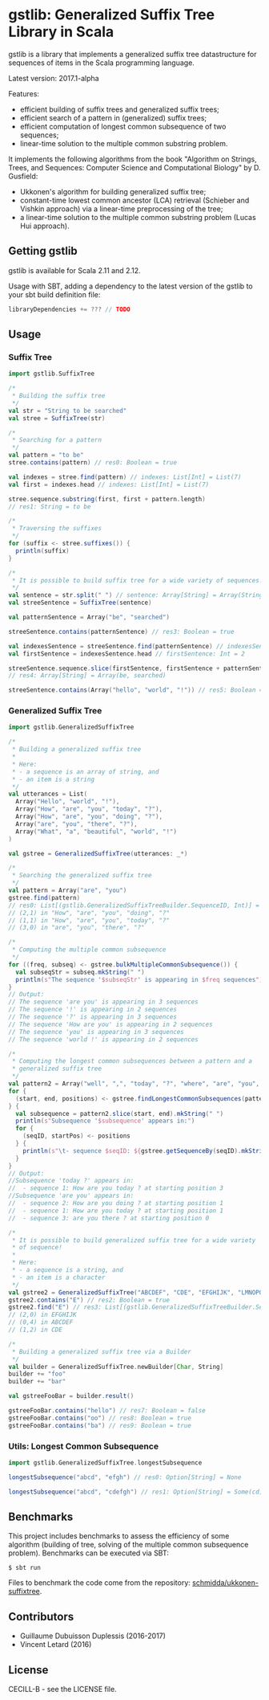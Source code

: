 # gstlib: Generalized Suffix Tree Library in Scala #

gstlib  is  a   library  that  implements  a   generalized  suffix  tree
datastructure for sequences of items in the Scala programming language.

Latest version: 2017.1-alpha

Features:

- efficient building of suffix trees and generalized suffix trees;
- efficient search of a pattern in (generalized) suffix trees;
- efficient computation of longest common subsequence of two sequences;
- linear-time solution to the multiple common substring problem.

It  implements the  following  algorithms from  the  book "Algorithm  on
Strings,  Trees,  and  Sequences:  Computer  Science  and  Computational
Biology" by D. Gusfield:

- Ukkonen's algorithm for building generalized suffix tree;
- constant-time  lowest common  ancestor (LCA)  retrieval (Schieber  and
  Vishkin approach) via a linear-time preprocessing of the tree;
- a linear-time solution to the multiple common substring problem (Lucas
  Hui approach).

## Getting gstlib ##

gstlib is available for Scala 2.11 and 2.12.

Usage with SBT, adding a dependency  to the latest version of the gstlib
to your sbt build definition file:

```scala
libraryDependencies += ??? // TODO
```

## Usage ##

### Suffix Tree ###

```scala
import gstlib.SuffixTree

/*
 * Building the suffix tree
 */
val str = "String to be searched"
val stree = SuffixTree(str)

/*
 * Searching for a pattern
 */
val pattern = "to be"
stree.contains(pattern) // res0: Boolean = true

val indexes = stree.find(pattern) // indexes: List[Int] = List(7)
val first = indexes.head // indexes: List[Int] = List(7)

stree.sequence.substring(first, first + pattern.length)
// res1: String = to be

/*
 * Traversing the suffixes
 */
for (suffix <- stree.suffixes()) {
  println(suffix)
}

/*
 * It is possible to build suffix tree for a wide variety of sequences!
 */
val sentence = str.split(" ") // sentence: Array[String] = Array(String, to, be, searched)
val streeSentence = SuffixTree(sentence)

val patternSentence = Array("be", "searched")

streeSentence.contains(patternSentence) // res3: Boolean = true

val indexesSentence = streeSentence.find(patternSentence) // indexesSentence: List[Int] = List(2)
val firstSentence = indexesSentence.head // firstSentence: Int = 2

streeSentence.sequence.slice(firstSentence, firstSentence + patternSentence.length)
// res4: Array[String] = Array(be, searched)

streeSentence.contains(Array("hello", "world", "!")) // res5: Boolean = false
```

### Generalized Suffix Tree ###

```scala
import gstlib.GeneralizedSuffixTree

/*
 * Building a generalized suffix tree
 *
 * Here:
 * - a sequence is an array of string, and
 * - an item is a string
 */
val utterances = List(
  Array("Hello", "world", "!"),
  Array("How", "are", "you", "today", "?"),
  Array("How", "are", "you", "doing", "?"),
  Array("are", "you", "there", "?"),
  Array("What", "a", "beautiful", "world", "!")
)

val gstree = GeneralizedSuffixTree(utterances: _*)

/*
 * Searching the generalized suffix tree
 */
val pattern = Array("are", "you")
gstree.find(pattern)
// res0: List[(gstlib.GeneralizedSuffixTreeBuilder.SequenceID, Int)] = List((2,1), (1,1), (3,0))
// (2,1) in "How", "are", "you", "doing", "?"
// (1,1) in "How", "are", "you", "today", "?"
// (3,0) in "are", "you", "there", "?"

/*
 * Computing the multiple common subsequence
 */
for ((freq, subseq) <- gstree.bulkMultipleCommonSubsequence()) {
  val subseqStr = subseq.mkString(" ")
  println(s"The sequence '$subseqStr' is appearing in $freq sequences")
}
// Output:
// The sequence 'are you' is appearing in 3 sequences
// The sequence '!' is appearing in 2 sequences
// The sequence '?' is appearing in 3 sequences
// The sequence 'How are you' is appearing in 2 sequences
// The sequence 'you' is appearing in 3 sequences
// The sequence 'world !' is appearing in 2 sequences

/*
 * Computing the longest common subsequences between a pattern and a
 * generalized suffix tree
 */
val pattern2 = Array("well", ",", "today", "?", "where", "are", "you", "?")
for {
  (start, end, positions) <- gstree.findLongestCommonSubsequences(pattern2)
} {
  val subsequence = pattern2.slice(start, end).mkString(" ")
  println(s"Subsequence '$subsequence' appears in:")
  for {
    (seqID, startPos) <- positions
  } {
    println(s"\t- sequence $seqID: ${gstree.getSequenceBy(seqID).mkString(" ")} at starting position $startPos")
  }
}
// Output:
//Subsequence 'today ?' appears in:
//	- sequence 1: How are you today ? at starting position 3
//Subsequence 'are you' appears in:
//	- sequence 2: How are you doing ? at starting position 1
//	- sequence 1: How are you today ? at starting position 1
//	- sequence 3: are you there ? at starting position 0

/*
 * It is possible to build generalized suffix tree for a wide variety
 * of sequence!
 *
 * Here:
 * - a sequence is a string, and
 * - an item is a character
 */
val gstree2 = GeneralizedSuffixTree("ABCDEF", "CDE", "EFGHIJK", "LMNOPQRST", "STUVWXYZ")
gstree2.contains("E") // res2: Boolean = true
gstree2.find("E") // res3: List[(gstlib.GeneralizedSuffixTreeBuilder.SequenceID, Int)] = List((2,0), (0,4), (1,2))
// (2,0) in EFGHIJK
// (0,4) in ABCDEF
// (1,2) in CDE

/*
 * Building a generalized suffix tree via a Builder
 */
val builder = GeneralizedSuffixTree.newBuilder[Char, String]
builder += "foo"
builder += "bar"

val gstreeFooBar = builder.result()

gstreeFooBar.contains("hello") // res7: Boolean = false
gstreeFooBar.contains("oo") // res8: Boolean = true
gstreeFooBar.contains("ba") // res9: Boolean = true
```

### Utils: Longest Common Subsequence ###

```scala
import gstlib.GeneralizedSuffixTree.longestSubsequence

longestSubsequence("abcd", "efgh") // res0: Option[String] = None

longestSubsequence("abcd", "cdefgh") // res1: Option[String] = Some(cd)
```

## Benchmarks ##

This  project  includes benchmarks  to  assess  the efficiency  of  some
algorithm (building of tree, solving  of the multiple common subsequence
problem). Benchmarks can be executed via SBT:

	$ sbt run

Files to benchmark the code come from the repository:
[schmidda/ukkonen-suffixtree](https://github.com/schmidda/ukkonen-suffixtree).

## Contributors ##

- Guillaume Dubuisson Duplessis (2016-2017)
- Vincent Letard (2016)

## License ##

CECILL-B - see the LICENSE file.
